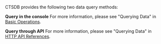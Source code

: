 

CTSDB provides the following two data query methods:

**Query in the console**
For more information, please see "Querying Data" in [Basic Operations](https://intl.cloud.tencent.com/document/product/1100/40924).

**Query through API**
For more information, please see "Querying Data" in [HTTP API References](https://intl.cloud.tencent.com/document/product/1100/40904).
